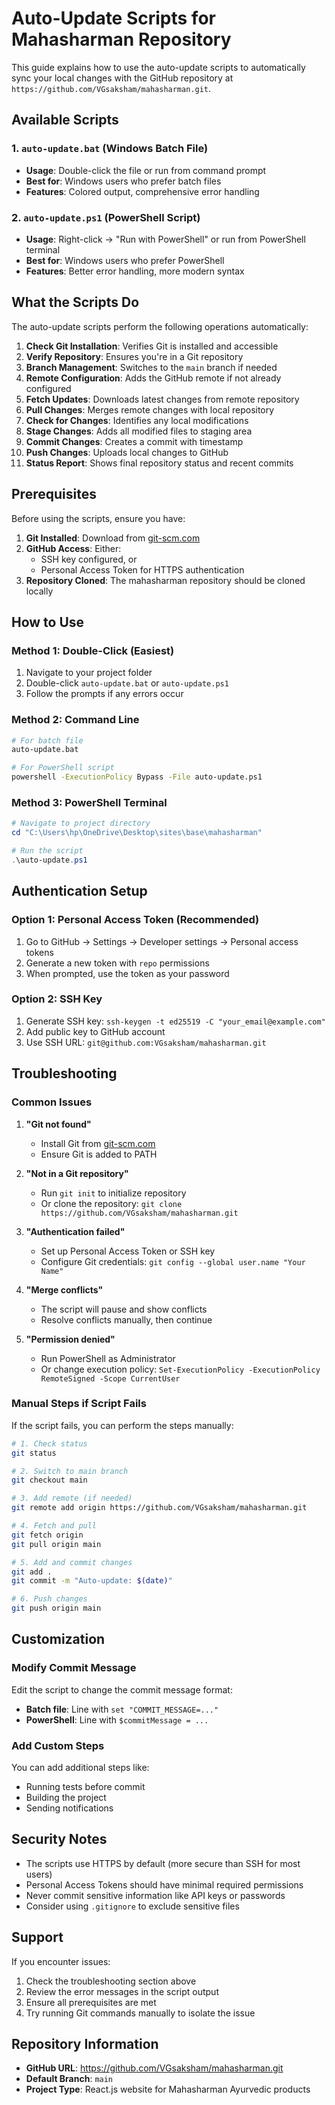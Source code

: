 # Auto-Update Scripts for Mahasharman Repository

This guide explains how to use the auto-update scripts to automatically sync your local changes with the GitHub repository at `https://github.com/VGsaksham/mahasharman.git`.

## Available Scripts

### 1. `auto-update.bat` (Windows Batch File)
- **Usage**: Double-click the file or run from command prompt
- **Best for**: Windows users who prefer batch files
- **Features**: Colored output, comprehensive error handling

### 2. `auto-update.ps1` (PowerShell Script)
- **Usage**: Right-click → "Run with PowerShell" or run from PowerShell terminal
- **Best for**: Windows users who prefer PowerShell
- **Features**: Better error handling, more modern syntax

## What the Scripts Do

The auto-update scripts perform the following operations automatically:

1. **Check Git Installation**: Verifies Git is installed and accessible
2. **Verify Repository**: Ensures you're in a Git repository
3. **Branch Management**: Switches to the `main` branch if needed
4. **Remote Configuration**: Adds the GitHub remote if not already configured
5. **Fetch Updates**: Downloads latest changes from remote repository
6. **Pull Changes**: Merges remote changes with local repository
7. **Check for Changes**: Identifies any local modifications
8. **Stage Changes**: Adds all modified files to staging area
9. **Commit Changes**: Creates a commit with timestamp
10. **Push Changes**: Uploads local changes to GitHub
11. **Status Report**: Shows final repository status and recent commits

## Prerequisites

Before using the scripts, ensure you have:

1. **Git Installed**: Download from [git-scm.com](https://git-scm.com/)
2. **GitHub Access**: Either:
   - SSH key configured, or
   - Personal Access Token for HTTPS authentication
3. **Repository Cloned**: The mahasharman repository should be cloned locally

## How to Use

### Method 1: Double-Click (Easiest)
1. Navigate to your project folder
2. Double-click `auto-update.bat` or `auto-update.ps1`
3. Follow the prompts if any errors occur

### Method 2: Command Line
```bash
# For batch file
auto-update.bat

# For PowerShell script
powershell -ExecutionPolicy Bypass -File auto-update.ps1
```

### Method 3: PowerShell Terminal
```powershell
# Navigate to project directory
cd "C:\Users\hp\OneDrive\Desktop\sites\base\mahasharman"

# Run the script
.\auto-update.ps1
```

## Authentication Setup

### Option 1: Personal Access Token (Recommended)
1. Go to GitHub → Settings → Developer settings → Personal access tokens
2. Generate a new token with `repo` permissions
3. When prompted, use the token as your password

### Option 2: SSH Key
1. Generate SSH key: `ssh-keygen -t ed25519 -C "your_email@example.com"`
2. Add public key to GitHub account
3. Use SSH URL: `git@github.com:VGsaksham/mahasharman.git`

## Troubleshooting

### Common Issues

1. **"Git not found"**
   - Install Git from [git-scm.com](https://git-scm.com/)
   - Ensure Git is added to PATH

2. **"Not in a Git repository"**
   - Run `git init` to initialize repository
   - Or clone the repository: `git clone https://github.com/VGsaksham/mahasharman.git`

3. **"Authentication failed"**
   - Set up Personal Access Token or SSH key
   - Configure Git credentials: `git config --global user.name "Your Name"`

4. **"Merge conflicts"**
   - The script will pause and show conflicts
   - Resolve conflicts manually, then continue

5. **"Permission denied"**
   - Run PowerShell as Administrator
   - Or change execution policy: `Set-ExecutionPolicy -ExecutionPolicy RemoteSigned -Scope CurrentUser`

### Manual Steps if Script Fails

If the script fails, you can perform the steps manually:

```bash
# 1. Check status
git status

# 2. Switch to main branch
git checkout main

# 3. Add remote (if needed)
git remote add origin https://github.com/VGsaksham/mahasharman.git

# 4. Fetch and pull
git fetch origin
git pull origin main

# 5. Add and commit changes
git add .
git commit -m "Auto-update: $(date)"

# 6. Push changes
git push origin main
```

## Customization

### Modify Commit Message
Edit the script to change the commit message format:
- **Batch file**: Line with `set "COMMIT_MESSAGE=..."`
- **PowerShell**: Line with `$commitMessage = ...`

### Add Custom Steps
You can add additional steps like:
- Running tests before commit
- Building the project
- Sending notifications

## Security Notes

- The scripts use HTTPS by default (more secure than SSH for most users)
- Personal Access Tokens should have minimal required permissions
- Never commit sensitive information like API keys or passwords
- Consider using `.gitignore` to exclude sensitive files

## Support

If you encounter issues:
1. Check the troubleshooting section above
2. Review the error messages in the script output
3. Ensure all prerequisites are met
4. Try running Git commands manually to isolate the issue

## Repository Information

- **GitHub URL**: https://github.com/VGsaksham/mahasharman.git
- **Default Branch**: `main`
- **Project Type**: React.js website for Mahasharman Ayurvedic products 